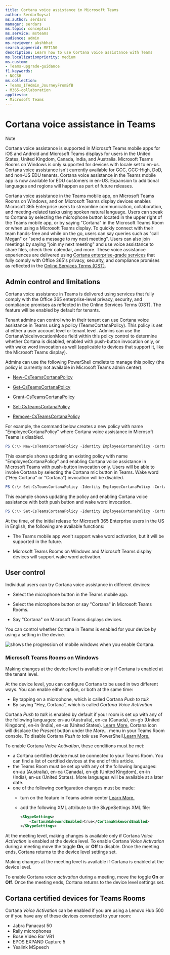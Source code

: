 ```yaml
---
title: Cortana voice assistance in Microsoft Teams
author: SerdarSoysal
ms.author: serdars
manager: serdars
ms.topic: conceptual
ms.service: msteams
audience: admin
ms.reviewer: akshbhat
search.appverid: MET150
description: Learn how to use Cortana voice assistance with Teams
ms.localizationpriority: medium
ms.custom:
- Teams-upgrade-guidance
f1.keywords:
- NOCSH
ms.collection:
- Teams_ITAdmin_JourneyFromSfB
- M365-collaboration
appliesto:
- Microsoft Teams
---
```


# Cortana voice assistance in Teams

> [!NOTE]
> Cortana voice assistance is supported in Microsoft Teams mobile apps for iOS and Android and Microsoft Teams displays for users in the United States, United Kingdom, Canada, India, and Australia. Microsoft Teams Rooms on Windows is only supported for devices with locale set to en-us. Cortana voice assistance isn't currently available for GCC, GCC-High, DoD, and non-US EDU tenants. Cortana voice assistance in the Teams mobile app is now available for EDU customers in en-US. Expansion to additional languages and regions will happen as part of future releases.

Cortana voice assistance in the Teams mobile app, on Microsoft Teams Rooms on Windows, and on Microsoft Teams display devices enables Microsoft 365 Enterprise users to streamline communication, collaboration, and meeting-related tasks using spoken natural language. Users can speak to Cortana by selecting the microphone button located in the upper right of the Teams mobile app, or by saying "Cortana" in the Microsoft Teams Room or when using a Microsoft Teams display. To quickly connect with their team hands-free and while on the go, users can say queries such as "call Megan" or "send a message to my next meeting". Users can also join meetings by saying "join my next meeting" and use voice assistance to share files, check their calendar, and more. These voice assistance experiences are delivered using [Cortana enterprise-grade services](/microsoft-365/admin/misc/cortana-integration) that fully comply with Office 365's privacy, security, and compliance promises as reflected in the [Online Services Terms (OST)](https://www.microsoft.com/licensing/product-licensing/products?rtc=1&preserve-view=true).

## Admin control and limitations

Cortana voice assistance in Teams is delivered using services that fully comply with the Office 365 enterprise-level privacy, security, and compliance promises as reflected in the Online Services Terms (OST). The feature will be enabled by default for tenants.

Tenant admins can control who in their tenant can use Cortana voice assistance in Teams using a policy (TeamsCortanaPolicy). This policy is set at either a user account level or tenant level. Admins can use the CortanaVoiceInvocationMode field within this policy control to determine whether Cortana is disabled, enabled with push-button invocation only, or with wake word invocation as well (applicable to devices that support it, like the Microsoft Teams display).

Admins can use the following PowerShell cmdlets to manage this policy (the policy is currently not available in Microsoft Teams admin center).

- [New-CsTeamsCortanaPolicy](/powershell/module/skype/New-CsTeamsCortanaPolicy)

- [Get-CsTeamsCortanaPolicy](/powershell/module/skype/Get-CsTeamsCortanaPolicy)

- [Grant-CsTeamsCortanaPolicy](/powershell/module/skype/Grant-CsTeamsCortanaPolicy)

- [Set-CsTeamsCortanaPolicy](/powershell/module/skype/Set-CsTeamsCortanaPolicy)

- [Remove-CsTeamsCortanaPolicy](/powershell/module/skype/Remove-CsTeamsCortanaPolicy)

For example, the command below creates a new policy with name "EmployeeCortanaPolicy" where Cortana voice assistance in Microsoft Teams is disabled.

```PowerShell
PS C:\> New-CsTeamsCortanaPolicy -Identity EmployeeCortanaPolicy -CortanaVoiceInvocationMode Disabled
```

This example shows updating an existing policy with name "EmployeeCortanaPolicy" and enabling Cortana voice assistance in Microsoft Teams with push-button invocation only. Users will be able to invoke Cortana by selecting the Cortana mic button in Teams. Wake word ("Hey Cortana" or "Cortana") invocation will be disabled.

```PowerShell
PS C:\> Set-CsTeamsCortanaPolicy -Identity EmployeeCortanaPolicy -CortanaVoiceInvocationMode PushToTalkUserOverride
```

This example shows updating the policy and enabling Cortana voice assistance with both push button and wake word invocation.

```PowerShell
PS C:\> Set-CsTeamsCortanaPolicy -Identity EmployeeCortanaPolicy -CortanaVoiceInvocationMode WakeWordPushToTalkUserOverride
```

At the time, of the initial release for Microsoft 365 Enterprise users in the US in English, the following are available functions:

- The Teams mobile app won't support wake word activation, but it will be supported in the future.

- Microsoft Teams Rooms on Windows and Microsoft Teams display devices will support wake word activation.

## User control

Individual users can try Cortana voice assistance in different devices:

- Select the microphone button in the Teams mobile app.

- Select the microphone button or say "Cortana" in Microsoft Teams Rooms.

- Say "Cortana" on Microsoft Teams displays devices.

You can control whether Cortana in Teams is enabled for your device by using a setting in the device.

![shows the progression of mobile windows when you enable Cortana.](media/cortana-mobile-sequence.png)

### Microsoft Teams Rooms on Windows

Making changes at the device level is available only if Cortana is enabled at the tenant level.

At the device level, you can configure Cortana to be used in two different ways. You can enable either option, or both at the same time:

- By tapping on a microphone, which is called Cortana _Push to talk_
- By saying "Hey, Cortana", which is called _Cortana Voice Activation_

Cortana _Push to talk_ is enabled by default if your room is set up with any of the following languages: en-au (Australia), en-ca (Canada), en-gb (United Kingdom), en-in (India), en-us (United States). [Learn More.](/MicrosoftTeams/rooms/console#to-apply-your-desired-language) Cortana icon will displace the _Present_ button under the _More..._ menu in your Teams Room console. To disable Cortana _Push to talk_ use PowerShell.[Learn More.](/powershell/module/skype/new-csteamscortanapolicy?view=skype-ps#example-1)

To enable Cortana _Voice Activation_, these conditions must be met:

- a Cortana certified device must be connected to your Teams Room. You can find a list of certified devices at the end of this article.
- the Teams Room must be set up with any of the following languages: en-au (Australia), en-ca (Canada), en-gb (United Kingdom), en-in (India), en-us (United States). More languages will be available at a later date.
- one of the following configuration changes must be made:
  - turn on the feature in Teams admin center [Learn More.](/microsoftteams/rooms/rooms-manage)
  - add the following XML attribute to the SkypeSettings XML file:

    ```xml
    <SkypeSettings>
        <CortanaWakewordEnabled>true</CortanaWakewordEnabled>
    </SkypeSettings>
    ```

At the meeting level, making changes is available only if Cortana _Voice Activation_ is enabled at the device level.  To enable Cortana _Voice Activation_ during a meeting move the toggle **On**, or **Off** to disable. Once the meeting ends, Cortana returns to the device level settings set.

Making changes at the meeting level is available if Cortana is enabled at the device level.

To enable Cortana _voice activation_ during a meeting, move the toggle **On** or **Off**. Once the meeting ends, Cortana returns to the device level settings set.

## Cortana certified devices for Teams Rooms

Cortana _Voice Activation_ can be enabled if you are using a Lenovo Hub 500 or if you have any of these devices connected to your room:

- Jabra Panacast 50
- Rally microphones
- Bose Video Bar VB1
- EPOS EXPAND Capture 5
- Yealink MSpeech
